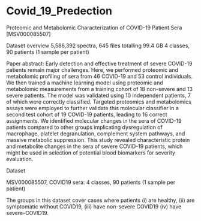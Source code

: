 # Covid_19_Predection


Proteomic and Metabolomic Characterization of COVID-19 Patient Sera [MSV000085507]

Dataset overview
5,586,392 spectra, 645 files totalling 99.4 GB
4 classes, 90 patients (1 sample per patient)

Paper abstract: Early detection and effective treatment of severe COVID-19 patients remain major challenges. Here, we performed proteomic and metabolomic profiling of sera from 46 COVID-19 and 53 control individuals. We then trained a machine learning model using proteomic and metabolomic measurements from a training cohort of 18 non-severe and 13 severe patients. The model was validated using 10 independent patients, 7 of which were correctly classified. Targeted proteomics and metabolomics assays were employed to further validate this molecular classifier in a second test cohort of 19 COVID-19 patients, leading to 16 correct assignments. We identified molecular changes in the sera of COVID-19 patients compared to other groups implicating dysregulation of macrophage, platelet degranulation, complement system pathways, and massive metabolic suppression. This study revealed characteristic protein and metabolite changes in the sera of severe COVID-19 patients, which might be used in selection of potential blood biomarkers for severity evaluation.

Dataset

MSV000085507, COVID19 sera: 4 classes, 90 patients (1 sample per patient)

The groups in this dataset cover cases where patients 
(i) are healthy,
(ii) are symptomatic without COVID19, 
(iii) have non-severe COVID19 
(iv) have severe-COVID19. 
